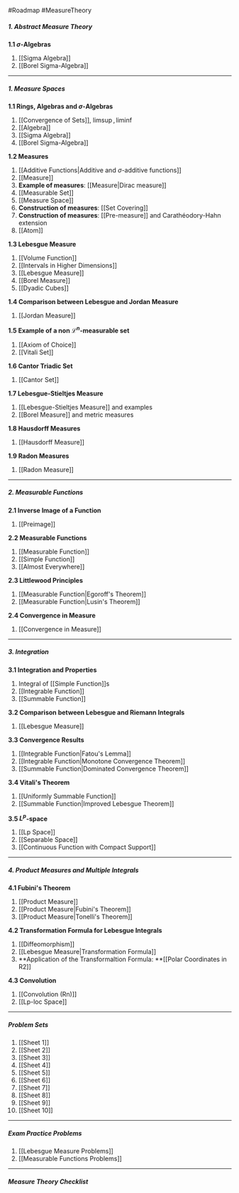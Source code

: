#Roadmap #MeasureTheory 

##### 1. Abstract Measure Theory
**1.1 $\sigma$-Algebras**
1. [[Sigma Algebra]]
2. [[Borel Sigma-Algebra]]
---

##### 1. Measure Spaces
**1.1 Rings, Algebras and $\sigma$-Algebras**
1. [[Convergence of Sets]], $\limsup, \liminf$
2. [[Algebra]]
3. [[Sigma Algebra]]
4. [[Borel Sigma-Algebra]]

**1.2 Measures**
1. [[Additive Functions|Additive and $\sigma$-additive functions]]
2. [[Measure]]
3. **Example of measures**: [[Measure|Dirac measure]]
4. [[Measurable Set]]
5. [[Measure Space]]
6. **Construction of measures**: [[Set Covering]]
7. **Construction of measures**: [[Pre-measure]] and Carathéodory-Hahn extension
8. [[Atom]]

**1.3 Lebesgue Measure**
1. [[Volume Function]]
2. [[Intervals in Higher Dimensions]]
3. [[Lebesgue Measure]]
4. [[Borel Measure]]
5. [[Dyadic Cubes]]

**1.4 Comparison between Lebesgue and Jordan Measure**
1. [[Jordan Measure]]

**1.5 Example of a non $\mathcal{L}^n$-measurable set**
1. [[Axiom of Choice]]
2. [[Vitali Set]]

**1.6 Cantor Triadic Set**
1. [[Cantor Set]]

**1.7 Lebesgue-Stieltjes Measure**
1. [[Lebesgue-Stieltjes Measure]] and examples
2. [[Borel Measure]] and metric measures

**1.8 Hausdorff Measures**
1. [[Hausdorff Measure]]

**1.9 Radon Measures**
1. [[Radon Measure]]
---
##### 2. Measurable Functions

**2.1 Inverse Image of a Function**
1. [[Preimage]]

**2.2 Measurable Functions**
1. [[Measurable Function]]
2. [[Simple Function]]
3. [[Almost Everywhere]]

**2.3 Littlewood Principles**
1.  [[Measurable Function|Egoroff's Theorem]]
2. [[Measurable Function|Lusin's Theorem]]

**2.4 Convergence in Measure**
1. [[Convergence in Measure]]
---
##### 3. Integration

**3.1 Integration and Properties**
1. Integral of [[Simple Function]]s
2. [[Integrable Function]]
3. [[Summable Function]]

**3.2 Comparison between Lebesgue and Riemann Integrals**
1. [[Lebesgue Measure]]

**3.3 Convergence Results**
1. [[Integrable Function|Fatou's Lemma]]
2. [[Integrable Function|Monotone Convergence Theorem]]
3. [[Summable Function|Dominated Convergence Theorem]]

**3.4 Vitali's Theorem**
1. [[Uniformly Summable Function]]
2. [[Summable Function|Improved Lebesgue Theorem]]

**3.5 $L^p$-space**
1. [[Lp Space]]
2. [[Separable Space]]
3. [[Continuous Function with Compact Support]]
---
##### 4. Product Measures and Multiple Integrals

**4.1 Fubini's Theorem**
1. [[Product Measure]]
2. [[Product Measure|Fubini's Theorem]]
3. [[Product Measure|Tonelli's Theorem]]

**4.2 Transformation Formula for Lebesgue Integrals**
1. [[Diffeomorphism]]
2. [[Lebesgue Measure|Transformation Formula]]
3. **Application of the Transformaltion Formula: **[[Polar Coordinates in R2]]

**4.3 Convolution**
1. [[Convolution (Rn)]]
2. [[Lp-loc Space]]
---
##### Problem Sets
1. [[Sheet 1]]
2. [[Sheet 2]]
3. [[Sheet 3]]
4. [[Sheet 4]]
5. [[Sheet 5]]
6. [[Sheet 6]]
7. [[Sheet 7]]
8. [[Sheet 8]]
9. [[Sheet 9]]
10. [[Sheet 10]]
---
##### Exam Practice Problems
1. [[Lebesgue Measure Problems]]
2. [[Measurable Functions Problems]]
---
##### Measure Theory Checklist

